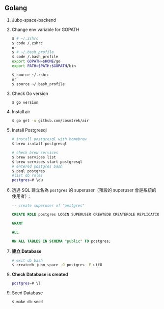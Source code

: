 

## Golang

1. Jubo-space-backend

2. Change env variable for GOPATH

   ```bash
   $ # ~/.zshrc
   $ code /.zshrc
   or
   $ # ~/.bash_profile
   $ code /.bash_profile
   export GOPATH=$HOME/go
   export PATH=$PATH:$GOPATH/bin
   
   $ source ~/.zshrc
   or
   $ source ~/.bash_profile
   ```

3. Check Go version

   ```bash
   $ go version
   ```

   

4. Install air

   ```bash
   $ go get -u github.com/cosmtrek/air
   ```

   

5. Install Postgresql

   ```bash
   # install postgresql with homebrew
   $ brew isntall postgresql
   
   # check brew services
   $ brew services list
   $ brew services start postgresql
   # entered postgres bash
   $ psql postgres
   #list db roles
   postgres=# \du
   
   ```

   

6. 透過 SQL 建立名為 `postgres` 的 superuser（預設的 superuser 會是系統的使用者）：

   ```sql
   -- create superuser of "postgres"
   
   CREATE ROLE postgres LOGIN SUPERUSER CREATEDB CREATEROLE REPLICATION BYPASSRLS;
   
   GRANT
   
   ALL
   
   ON ALL TABLES IN SCHEMA "public" TO postgres;
   
   ```

7. **建立 Database**

   

   ```bash
   # exit db bash
   $ createdb jubo_space -O postgres -E utf8
   ```

8. **Check Database is created**

   ```bash
   postgres=# \l
   ```

9. Seed Database

   ```bash
   $ make db-seed
   ```

   

